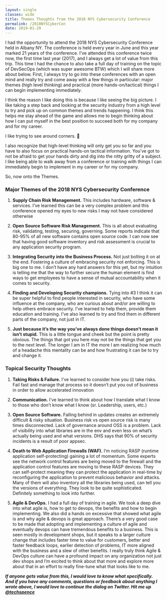 ```yaml
---
layout: single
classes: wide
title: Themes Thoughts from the 2018 NYS Cybersecurity Conference
permalink: /2018NYSCyberCon
date: 2019-01-29
---
```

I had the opportunity to attend the 2018 NYS Cybersecurity Conference held in Albany NY. The conference is held every year in June and this year marked 21 years of the conference. I’ve attended this conference twice now, the first time last year (2017), and I always get a lot of value from this trip. This time I had the chance to also take a full day of training on the topic of DevSecOps (which was super awesome BTW) which I will share more about below. First, I always try to go into these conferences with an open mind and really try and come away with a few things in particular: major themes (high level thinking) and practical (more hands-on/tactical) things I can begin implementing immediately.

I think the reason I like doing this is because I like seeing the big picture. I like taking a step back and looking at the security industry from a high level to try and pick up on common themes and trends happening. I think this helps me stay ahead of the game and allows me to begin thinking about how I can put myself in the best position to succeed both for my company and for my career.

I like trying to see around corners. 🙂

I also recognize that high-level thinking will only get you so far and you have to also focus on practical hands-on tactical information. You’ve got to not be afraid to get your hands dirty and dig into the nitty gritty of a subject. I like being able to walk away from a conference or training with things I can immediately begin to implement in my career or for my company.

So, now onto the Themes.

### Major Themes of the 2018 NYS Cybersecurity Conference

1. **Supply Chain Risk Management.** This includes hardware, software & services. I’ve learned this can be a very complex problem and this conference opened my eyes to new risks I may not have considered otherwise

2. **Open Source Software Risk Management.** This is all about evaluating risk, validating, testing, securing, governing. Some reports indicate that 80-95% of all new software contains open source code. I can now see that having good software inventory and risk assessment is crucial to any application security program.

3. **Integrating Security into the Business Process.** Not just bolting it on at the end. Fostering a culture of embracing security not enforcing. This is big one to me. I don’t have any hard answers for this yet, but my intuition is telling me that the way to further secure the human element is find ways to get employees to have a sense of mutual accountability when it comes to security.

4. **Finding and Developing Security champions.** Tying into #3 I think it can be super helpful to find people interested in security, who have some influence at the company, who are curious about and/or are willing to help others embrace security. I’ve learned to help them, provide them education and training. I’ve also learned to try and find them in different parts of the company, not just in IT.

5. **Just because it’s the way you’ve always done things doesn’t mean it isn’t stupid.** This is a little tongue and cheek but the point is pretty obvious. The things that got you here may not be the things that get you to the next level. The longer I am in IT the more I am realizing how much of a headache this mentality can be and how frustrating it can be to try and change it.

### Topical Security Thoughts

1. **Taking Risks & Failure.** I’ve learned to consider how you (i) take risks. Fail fast and manage that process so it doesn’t put you out of business in order to allow accelerated innovation

2. **Communication.** I’ve learned to think about how I translate what I know to those who don’t know what I know (sr. Leadership, users, etc.)

3. **Open Source Software.** Falling behind in updates creates an extremely difficult & risky situation. Business risk vs open source risk is many times disconnected. Lack of governance around OSS is a problem. Lack of visibility into what libraries are in the env and even less on what’s actually being used and what versions. DHS says that 90% of security incidents is a result of poor appsec.

4. **Death to Web Application Firewalls (WAF).** I’m noticing RASP (runtime application self-protecting) gaining a lot of momentum. Some experts see the network control features are being moved to the firewall and the application control features are moving to these RASP devices. They can self-protect meaning they can protect the application in real-time by reconfiguring the application to prevent malicious behavior and attacks. Many of them will also inventory all the libraries being used, can tell you the versions of everything. They look to be quite sophisticated. Definitely something to look into further.

5. **Agile & DevOps.** I had a full day of training in agile. We took a deep dive into what agile is, how to get to devops, the benefits and how to begin implementing. We also did a hands on excessive that showed what agile is and why agile & devops is great approach. There’s a very good case to be made that adopting and implementing a culture of agile and eventually devops can have tremendous benefits to a business. This is seen mostly in development shops, but it speaks to a larger culture change that includes faster time to value for customers, better and faster feedback loops, earlier detection of problems, IT more aligned with the business and a slew of other benefits. I really truly think Agile & DevOps culture can have a profound impact on any organization not just dev shops and I’m excited to think about that more and explore more about that in an effort to really fine-tune what that looks like to me.

***If anyone gets value from this, I would love to know what specifically. And if you have any comments, questions or feedback about anything I wrote above, I would love to continue the dialog on Twitter. Hit me up [@techspence](http://twitter.com/techspence)***